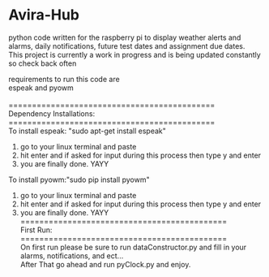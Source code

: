 # Avira-Hub
python code written for the raspberry pi to display weather alerts and alarms, daily notifications, future test dates and assignment due dates.<br />
This project is currently a work in progress and is being updated constantly so check back often<br />

requirements to run this code are<br />
espeak and pyowm<br />
<br />
============================================<br />
Dependency Installations:<br />
============================================<br />
To install espeak: "sudo apt-get install espeak"<br />
1) go to your linux terminal and paste <br />
2) hit enter and if asked for input during this process then type y and enter<br />
3) you are finally done. YAYY<br />

To install pyowm:"sudo pip install pyowm"<br />
1) go to your linux terminal and paste <br />
2) hit enter and if asked for input during this process then type y and enter<br />
3) you are finally done. YAYY<br />
============================================<br />
First Run:<br />
============================================<br />
On first run please be sure to run dataConstructor.py and fill in your alarms, notifications, and ect...<br />
After That go ahead and run pyClock.py and enjoy.

